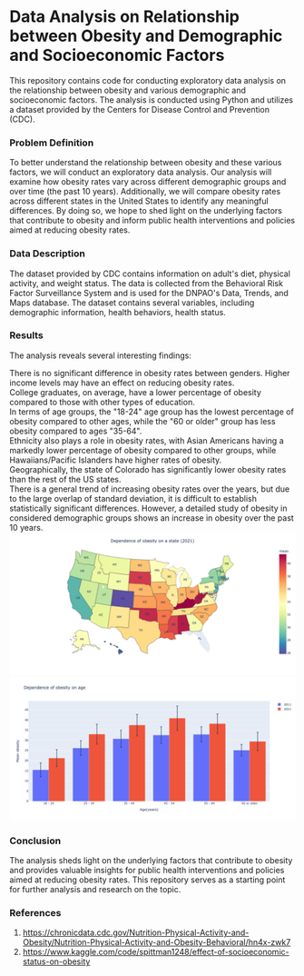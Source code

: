 # Data Analysis on Relationship between Obesity and Demographic and Socioeconomic Factors

This repository contains code for conducting exploratory data analysis on the relationship between obesity and various demographic and socioeconomic factors. The analysis is conducted using Python and utilizes a dataset provided by the Centers for Disease Control and Prevention (CDC).

### Problem Definition
To better understand the relationship between obesity and these various factors, we will conduct an exploratory data analysis. Our analysis will examine how obesity rates vary across different demographic groups and over time (the past 10 years). Additionally, we will compare obesity rates across different states in the United States to identify any meaningful differences. By doing so, we hope to shed light on the underlying factors that contribute to obesity and inform public health interventions and policies aimed at reducing obesity rates.

### Data Description
The dataset provided by CDC contains information on adult's diet, physical activity, and weight status. The data is collected from the Behavioral Risk Factor Surveillance System and is used for the DNPAO's Data, Trends, and Maps database. The dataset contains several variables, including demographic information, health behaviors, health status.

### Results
The analysis reveals several interesting findings:

There is no significant difference in obesity rates between genders.
Higher income levels may have an effect on reducing obesity rates. <br/>
College graduates, on average, have a lower percentage of obesity compared to those with other types of education. <br/>
In terms of age groups, the "18-24" age group has the lowest percentage of obesity compared to other ages, while the "60 or older" group has less obesity compared to ages "35-64". <br/>
Ethnicity also plays a role in obesity rates, with Asian Americans having a markedly lower percentage of obesity compared to other groups, while Hawaiians/Pacific Islanders have higher rates of obesity. <br/>
Geographically, the state of Colorado has significantly lower obesity rates than the rest of the US states. <br/>
There is a general trend of increasing obesity rates over the years, but due to the large overlap of standard deviation, it is difficult to establish statistically significant differences. However, a detailed study of obesity in considered demographic groups shows an increase in obesity over the past 10 years.
![alt text](https://github.com/vvalmispild/Rise_of_obesity_rate_project/blob/main/Dependence_state.png)
![alt text](https://github.com/vvalmispild/Rise_of_obesity_rate_project/blob/main/Dependence_age.png)
### Conclusion
The analysis sheds light on the underlying factors that contribute to obesity and provides valuable insights for public health interventions and policies aimed at reducing obesity rates. This repository serves as a starting point for further analysis and research on the topic.

### References
1) https://chronicdata.cdc.gov/Nutrition-Physical-Activity-and-Obesity/Nutrition-Physical-Activity-and-Obesity-Behavioral/hn4x-zwk7
2) https://www.kaggle.com/code/spittman1248/effect-of-socioeconomic-status-on-obesity

